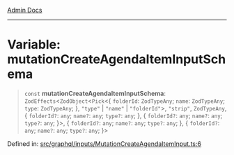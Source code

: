 [Admin Docs](/)

***

# Variable: mutationCreateAgendaItemInputSchema

> `const` **mutationCreateAgendaItemInputSchema**: `ZodEffects`\<`ZodObject`\<`Pick`\<\{ `folderId`: `ZodTypeAny`; `name`: `ZodTypeAny`; `type`: `ZodTypeAny`; \}, `"type"` \| `"name"` \| `"folderId"`\>, `"strip"`, `ZodTypeAny`, \{ `folderId?`: `any`; `name?`: `any`; `type?`: `any`; \}, \{ `folderId?`: `any`; `name?`: `any`; `type?`: `any`; \}\>, \{ `folderId?`: `any`; `name?`: `any`; `type?`: `any`; \}, \{ `folderId?`: `any`; `name?`: `any`; `type?`: `any`; \}\>

Defined in: [src/graphql/inputs/MutationCreateAgendaItemInput.ts:6](https://github.com/PalisadoesFoundation/talawa-api/blob/a4f57b3a64e82c74809b195eb7bde9c04b2a5e89/src/graphql/inputs/MutationCreateAgendaItemInput.ts#L6)
